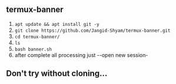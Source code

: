 ## termux-banner
1. `apt update && apt install git -y`
2. `git clone https://github.com/Jangid-Shyam/termux-banner.git`
3. `cd termux-banner/`
4. `ls`
5. `bash banner.sh`
6. after complete all processing just --open new session-
## Don't try without cloning...
